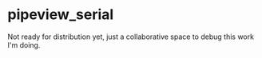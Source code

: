 pipeview_serial
===============

Not ready for distribution yet, just a collaborative space to debug this work I'm doing.